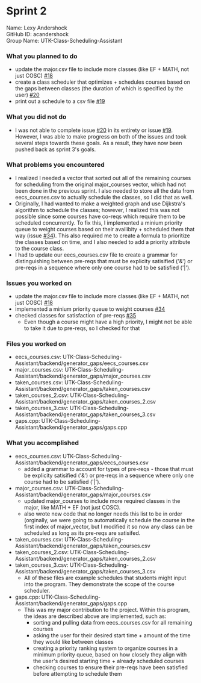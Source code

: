 # Sprint 2

Name: Lexy Andershock</br>
GitHub ID: acandershock</br>
Group Name: UTK-Class-Scheduling-Assistant</br>

### What you planned to do
- update the major.csv file to include more classes (like EF + MATH, not just COSC) [#18](https://github.com/utk-cs340-fall24/UTK-Class-Scheduling-Assistant/issues/18)
- create a class scheduler that optimizes + schedules courses based on the gaps between classes (the duration of which is specified by the user) [#20](https://github.com/utk-cs340-fall24/UTK-Class-Scheduling-Assistant/issues/20)
- print out a schedule to a csv file [#19](https://github.com/utk-cs340-fall24/UTK-Class-Scheduling-Assistant/issues/19)

### What you did not do
- I was not able to complete issue [#20](https://github.com/utk-cs340-fall24/UTK-Class-Scheduling-Assistant/issues/20) in its entirety or issue [#19](https://github.com/utk-cs340-fall24/UTK-Class-Scheduling-Assistant/issues/19). However, I was able to make progress on both of the issues and took several steps towards these goals. As a result, they have now been pushed back as sprint 3's goals.

### What problems you encountered
- I realized I needed a vector that sorted out all of the remaining courses for scheduling from the original major_courses vector, which had not been done in the previous sprint. I also needed to store all the data from eecs_courses.csv to actually schedule the classes, so I did that as well.
- Originally, I had wanted to make a weighted graph and use Dijkstra's algorithm to schedule the classes; however, I realized this was not possible since some courses have co-reqs which require them to be scheduled concurrently. To fix this, I implemented a minium priority queue to weight courses based on their availibity + scheduled them that way (issue [#34](https://github.com/utk-cs340-fall24/UTK-Class-Scheduling-Assistant/issues/34)). This also required me to create a formula to prioritize the classes based on time, and I also needed to add a priority attribute to the course class.
- I had to update our eecs_courses.csv file to create a grammar for distinguishing between pre-reqs that must be explicity satisified ('&') or pre-reqs in a sequence where only one course had to be satisfied ('|').

### Issues you worked on
- update the major.csv file to include more classes (like EF + MATH, not just COSC) [#18](https://github.com/utk-cs340-fall24/UTK-Class-Scheduling-Assistant/issues/18)
- implemented a minium priority queue to weight courses [#34](https://github.com/utk-cs340-fall24/UTK-Class-Scheduling-Assistant/issues/34)
- checked classes for satisfaction of pre-reqs [#35](https://github.com/utk-cs340-fall24/UTK-Class-Scheduling-Assistant/issues/35)
  * Even though a course might have a high priority, I might not be able to take it due to pre-reqs, so I checked for that

### Files you worked on
- eecs_courses.csv: UTK-Class-Scheduling-Assistant/backend/generator_gaps/eecs_courses.csv
- major_courses.csv: UTK-Class-Scheduling-Assistant/backend/generator_gaps/major_courses.csv
- taken_courses.csv: UTK-Class-Scheduling-Assistant/backend/generator_gaps/taken_courses.csv
- taken_courses_2.csv: UTK-Class-Scheduling-Assistant/backend/generator_gaps/taken_courses_2.csv
- taken_courses_3.csv: UTK-Class-Scheduling-Assistant/backend/generator_gaps/taken_courses_3.csv
- gaps.cpp: UTK-Class-Scheduling-Assistant/backend/generator_gaps/gaps.cpp

### What you accomplished
- eecs_courses.csv: UTK-Class-Scheduling-Assistant/backend/generator_gaps/eecs_courses.csv
   * added a grammar to account for types of pre-reqs - those that must be explicity satisified ('&') or pre-reqs in a sequence where only one course had to be satisfied ('|').
- major_courses.csv: UTK-Class-Scheduling-Assistant/backend/generator_gaps/major_courses.csv
  * updated major_courses to include more required classes in the major, like MATH + EF (not just COSC).
  * also wrote new code that no longer needs this list to be in order (orginally, we were going to automatically schedule the course in the first index of major_vector, but I modified it so now any class can be scheduled as long as its pre-reqs are satisifed.
- taken_courses.csv: UTK-Class-Scheduling-Assistant/backend/generator_gaps/taken_courses.csv
- taken_courses_2.csv: UTK-Class-Scheduling-Assistant/backend/generator_gaps/taken_courses_2.csv
- taken_courses_3.csv: UTK-Class-Scheduling-Assistant/backend/generator_gaps/taken_courses_3.csv
  * All of these files are example schedules that students might input into the program. They demonstrate the scope of the course scheduler.
- gaps.cpp: UTK-Class-Scheduling-Assistant/backend/generator_gaps/gaps.cpp
  * This was my major contribution to the project. Within this program, the ideas are described above are implemented, such as:
     * sorting and pulling data from eecs_courses.csv for all remaining courses
     * asking the user for their desired start time + amount of the time they would like between classes
     * creating a priority ranking system to organize courses in a minimum priority queue, based on how closely they align with the user's desired starting time + already scheduled courses
     * checking courses to ensure their pre-reqs have been satisfied before attempting to schedule them
